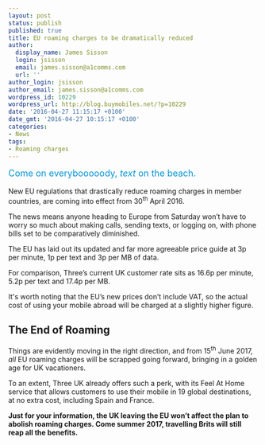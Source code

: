 ```yaml
---
layout: post
status: publish
published: true
title: EU roaming charges to be dramatically reduced
author:
  display_name: James Sisson
  login: jsisson
  email: james.sisson@a1comms.com
  url: ''
author_login: jsisson
author_email: james.sisson@a1comms.com
wordpress_id: 10229
wordpress_url: http://blog.buymobiles.net/?p=10229
date: '2016-04-27 11:15:17 +0100'
date_gmt: '2016-04-27 10:15:17 +0100'
categories:
- News
tags:
- Roaming charges
---
```

<p><span class="postStandFirst" style="color: #0896d5; line-height: 26px; font-size: 18px;">Come on everybooooody, <em>text</em> on the beach.</span></p>
<p>New EU regulations that drastically reduce roaming charges in member countries, are coming into effect from 30<sup>th</sup> April 2016.</p>
<p>The news means anyone heading to Europe from Saturday won&rsquo;t have to worry so much about making calls, sending texts, or logging on, with phone bills set to be comparatively diminished.</p>
<p>The EU has laid out its updated and far more agreeable price guide at 3p per minute, 1p per text and 3p per MB of data.</p>
<p>For comparison, Three&rsquo;s current UK customer rate sits as 16.6p per minute, 5.2p per text and 17.4p per MB.</p>
<p>It's worth noting that&nbsp;the EU&rsquo;s new prices don&rsquo;t include VAT, so the actual cost of using your mobile abroad will be charged at a slightly higher figure.</p>
<h2>The End of Roaming</h2>
<p>Things are evidently moving in the right direction, and from 15<sup>th</sup> June 2017, <em>all</em> EU roaming charges will be scrapped going forward, bringing in a golden age for&nbsp;UK vacationers.</p>
<p>To an extent, Three UK already offers such a perk, with its Feel At Home service that allows customers to use their mobile in 19 global destinations, at no extra cost, including Spain and France.</p>
<p><strong>Just for your information, the UK leaving the EU won&rsquo;t affect the plan to abolish roaming charges. Come summer 2017, travelling Brits will still reap all the benefits.</strong></p>
